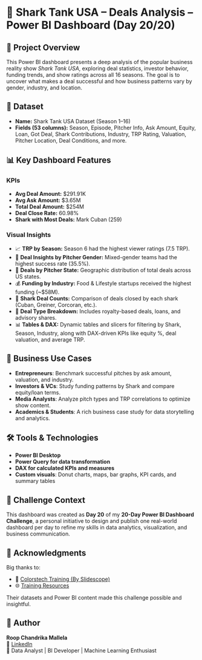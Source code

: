 # 🦈 Shark Tank USA – Deals Analysis – Power BI Dashboard (Day 20/20)

## 📌 Project Overview
This Power BI dashboard presents a deep analysis of the popular business reality show *Shark Tank USA*, exploring deal statistics, investor behavior, funding trends, and show ratings across all 16 seasons. The goal is to uncover what makes a deal successful and how business patterns vary by gender, industry, and location.

## 📁 Dataset
- **Name:** Shark Tank USA Dataset (Season 1–16)
- **Fields (53 columns):** Season, Episode, Pitcher Info, Ask Amount, Equity, Loan, Got Deal, Shark Contributions, Industry, TRP Rating, Valuation, Pitcher Location, Deal Conditions, and more.

## 📊 Key Dashboard Features

### KPIs
- **Avg Deal Amount:** $291.91K
- **Avg Ask Amount:** $3.65M
- **Total Deal Amount:** $254M
- **Deal Close Rate:** 60.98%
- **Shark with Most Deals:** Mark Cuban (259)

### Visual Insights
- 📈 **TRP by Season:** Season 6 had the highest viewer ratings (7.5 TRP).
- 🧠 **Deal Insights by Pitcher Gender:** Mixed-gender teams had the highest success rate (35.5%).
- 📍 **Deals by Pitcher State:** Geographic distribution of total deals across US states.
- 💰 **Funding by Industry:** Food & Lifestyle startups received the highest funding (~$58M).
- 🧾 **Shark Deal Counts:** Comparison of deals closed by each shark (Cuban, Greiner, Corcoran, etc.).
- 🎯 **Deal Type Breakdown:** Includes royalty-based deals, loans, and advisory shares.
- 📊 **Tables & DAX:** Dynamic tables and slicers for filtering by Shark, Season, Industry, along with DAX-driven KPIs like equity %, deal valuation, and average TRP.

## 🧠 Business Use Cases
- **Entrepreneurs**: Benchmark successful pitches by ask amount, valuation, and industry.
- **Investors & VCs**: Study funding patterns by Shark and compare equity/loan terms.
- **Media Analysts**: Analyze pitch types and TRP correlations to optimize show content.
- **Academics & Students**: A rich business case study for data storytelling and analytics.

## 🛠️ Tools & Technologies
- **Power BI Desktop**
- **Power Query for data transformation**
- **DAX for calculated KPIs and measures**
- **Custom visuals**: Donut charts, maps, bar graphs, KPI cards, and summary tables

## 🎯 Challenge Context
This dashboard was created as **Day 20** of my **20-Day Power BI Dashboard Challenge**, a personal initiative to design and publish one real-world dashboard per day to refine my skills in data analytics, visualization, and business communication.

## 🙏 Acknowledgments
Big thanks to:
- 🎥 [Colorstech Training (By Slidescope)](https://www.youtube.com/@Colorstech)  
- 🌐 [Training Resources](https://colorstech.net/data-science-course-training)  

Their datasets and Power BI content made this challenge possible and insightful.

## 👤 Author
**Roop Chandrika Mallela**  
🔗 [LinkedIn]([https://www.linkedin.com/in/roopchandrikamallela/])  
📧 Data Analyst | BI Developer | Machine Learning Enthusiast
